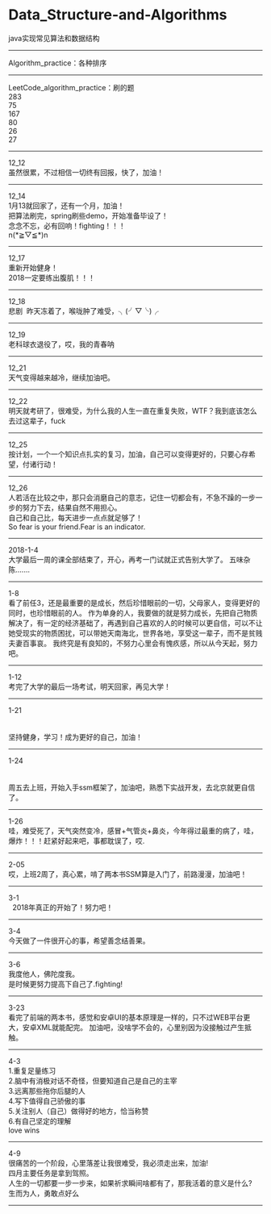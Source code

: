 # Data_Structure-and-Algorithms
java实现常见算法和数据结构
<hr>
Algorithm_practice：各种排序
<hr>
LeetCode_algorithm_practice：刷的题<br>
283<br>75<br>167<br>80<br>26<br>27<br>
<hr>
12_12<br>
虽然很累，不过相信一切终有回报，快了，加油！
<hr>
12_14<br>
1月13就回家了，还有一个月，加油！<br>
把算法刷完，spring刷些demo，开始准备毕设了！<br>
念念不忘，必有回响！fighting！！！ <br>   n(*≧▽≦*)n
<hr>
12_17<br>
重新开始健身！<br>
2018一定要练出腹肌！！！

<hr>
12_18<br>
悲剧 &nbsp昨天冻着了，喉咙肿了难受，╮(╯▽╰)╭
<hr>
12_19<br>
老科球衣退役了，哎，我的青春呐
<hr>
12_21<br>
天气变得越来越冷，继续加油吧。
<hr>

12_22<br>
明天就考研了，很难受，为什么我的人生一直在重复失败，WTF？我到底该怎么去过这辈子，fuck
<hr>
12_25<br>
按计划，一个一个知识点扎实的复习，加油，自己可以变得更好的，只要心存希望，付诸行动！
  <hr>  
  12_26<br>
人若活在比较之中，那只会消磨自己的意志，记住一切都会有，不急不躁的一步一步的努力下去，结果自然不用担心。<br>
自己和自己比，每天进步一点点就足够了！<br>So fear is your friend.Fear is an indicator.
 <hr>  
2018-1-4<br>
大学最后一周的课全部结束了，开心，再考一门试就正式告别大学了。
五味杂陈.......

 <hr>  
 1-8<br>
 看了前任3，还是最重要的是成长，然后珍惜眼前的一切，父母家人，变得更好的同时，也珍惜眼前的人。
 作为单身的人，我要做的就是努力成长，先把自己物质解决了，有一定的经济基础了，再遇到自己喜欢的人的时候可以更自信，可以不让她受现实的物质困扰，可以带她天南海北，世界各地，享受这一辈子，而不是贫贱夫妻百事哀。
 我终究是有良知的，不努力心里会有愧疚感，所以从今天起，努力吧。 
 <hr>  
 1-12  <br>
考完了大学的最后一场考试，明天回家，再见大学！ <br>
 <hr> 
1-21<br><br><br>
坚持健身，学习！成为更好的自己，加油！
 <hr> 
 1-24<br><br><br>
 周五去上班，开始入手ssm框架了，加油吧，熟悉下实战开发，去北京就更自信了。
  <hr> 
   1-26<br>
   哇，难受死了，天气突然变冷，感冒+气管炎+鼻炎，今年得过最重的病了，哇，爆炸！！！赶紧好起来吧，事都耽误了，哎.
  <hr> 
2-05  <br>
哎，上班2周了，真心累，啃了两本书SSM算是入门了，前路漫漫，加油吧！
<hr> 
3-1<br>
   2018年真正的开始了！努力吧！
   <hr>
3-4<br>
今天做了一件很开心的事，希望善念结善果。
 <hr>
3-6<br>
我度他人，佛陀度我。<br>
是时候更努力提高下自己了.fighting!
 <hr>
 3-23<br>
 看完了前端的两本书，感觉和安卓UI的基本原理是一样的，只不过WEB平台更大，安卓XML就能配完。
 加油吧，没啥学不会的，心里别因为没接触过产生抵触。
 <hr>
 4-3<br>
 1.重复足量练习<br>
2.脑中有消极对话不奇怪，但要知道自己是自己的主宰<br>
3.远离那些拖你后腿的人<br>
4.写下值得自己骄傲的事<br>
5.关注别人（自己）做得好的地方，恰当称赞<br>
6.有自己坚定的理解<br>
love wins<br>
 <hr>
 4-9<br>
 很痛苦的一个阶段，心里落差让我很难受，我必须走出来，加油!<br>
 四月主要任务是拿到驾照。<br>
 人生的一切都要一步一步来，如果祈求瞬间啥都有了，那我活着的意义是什么?<br>
 生而为人，勇敢点好么
 <hr>
